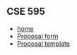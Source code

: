 ## CSE 595

* [home](../)
* [Proposal form](cse595-proposal-form.pdf)
* [Proposal template](cse595-flyer-template.rtf)

